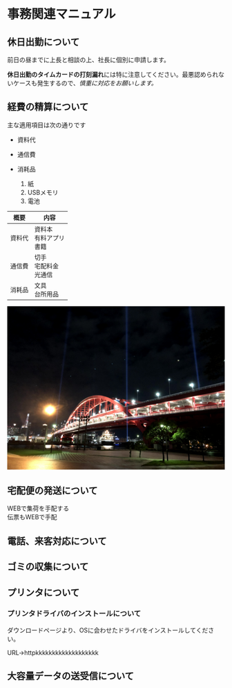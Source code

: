 # 事務関連マニュアル
## 休日出勤について
前日の昼までに上長と相談の上、社長に個別に申請します。

**休日出勤のタイムカードの打刻漏れ**には特に注意してください。最悪認められないケースも発生するので、*慎重に対応をお願いします。*

## 経費の精算について
主な適用項目は次の通りです
* 資料代
* 通信費
* 消耗品

  1. 紙
  1. USBメモリ
  1. 電池

|概要 |内容
|--|--
|資料代|資料本<br>有料アプリ<br>書籍
|通信費|切手<br>宅配料金<br>光通信
|消耗品|文具<br>台所用品

![夜景](img/IMG_1817.jpg)


## 宅配便の発送について
WEBで集荷を手配する  
伝票もWEBで手配
## 電話、来客対応について
## ゴミの収集について
## プリンタについて
### プリンタドライバのインストールについて
ダウンロードページより、OSに会わせたドライバをインストールしてください。

URL→httpkkkkkkkkkkkkkkkkkkk

## 大容量データの送受信について
